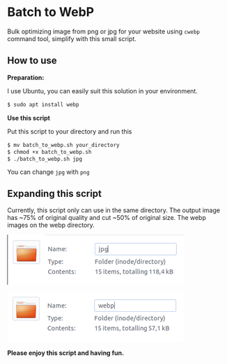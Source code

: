 # Batch to WebP

Bulk optimizing image from png or jpg for your website using `cwebp` command tool, simplify with this small script.

## How to use

**Preparation:**

I use Ubuntu, you can easily suit this solution in your environment.

```bash
$ sudo apt install webp
```

**Use this script**

Put this script to your directory and run this

```
$ mv batch_to_webp.sh your_directory
$ chmod +x batch_to_webp.sh
$ ./batch_to_webp.sh jpg
```

You can change `jpg` with `png`

## Expanding this script

Currently, this script only can use in the same directory. The output image has ~75% of original quality and cut ~50% of original size. The webp images on the webp directory.

![jpg file](jpg.png)

![webp file](webp.png)

**Please enjoy this script and having fun.**
